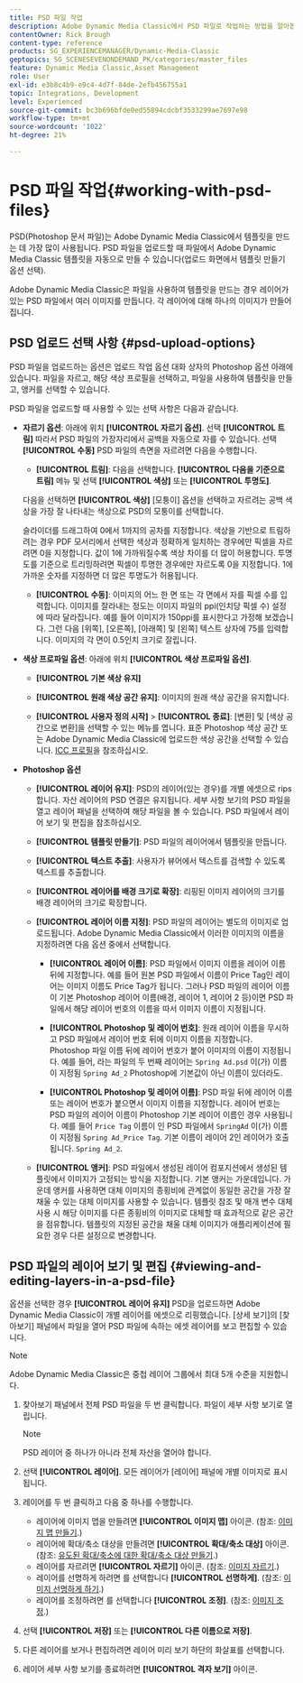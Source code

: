 ```yaml
---
title: PSD 파일 작업
description: Adobe Dynamic Media Classic에서 PSD 파일로 작업하는 방법을 알아봅니다.
contentOwner: Rick Brough
content-type: reference
products: SG_EXPERIENCEMANAGER/Dynamic-Media-Classic
geptopics: SG_SCENESEVENONDEMAND_PK/categories/master_files
feature: Dynamic Media Classic,Asset Management
role: User
exl-id: e3b8c4b9-e9c4-4d7f-84de-2efb456755a1
topic: Integrations, Development
level: Experienced
source-git-commit: bc3b696bfde0ed55894cdcbf3533299ae7697e98
workflow-type: tm+mt
source-wordcount: '1022'
ht-degree: 21%

---
```


# PSD 파일 작업{#working-with-psd-files}

<!--   USED TO BE AN OPTION UNDER COLOR PROFILE OPTIONS * **Convert To sRGB (default)**: Converts to sRGB (Standard Red Green Blue). sRGB is the recommended color space for displaying images on Web pages. -->

PSD(Photoshop 문서 파일)는 Adobe Dynamic Media Classic에서 템플릿을 만드는 데 가장 많이 사용됩니다. PSD 파일을 업로드할 때 파일에서 Adobe Dynamic Media Classic 템플릿을 자동으로 만들 수 있습니다(업로드 화면에서 템플릿 만들기 옵션 선택).

Adobe Dynamic Media Classic은 파일을 사용하여 템플릿을 만드는 경우 레이어가 있는 PSD 파일에서 여러 이미지를 만듭니다. 각 레이어에 대해 하나의 이미지가 만들어집니다.

## PSD 업로드 선택 사항 {#psd-upload-options}

PSD 파일을 업로드하는 옵션은 업로드 작업 옵션 대화 상자의 Photoshop 옵션 아래에 있습니다. 파일을 자르고, 해당 색상 프로필을 선택하고, 파일을 사용하여 템플릿을 만들고, 앵커를 선택할 수 있습니다.

PSD 파일을 업로드할 때 사용할 수 있는 선택 사항은 다음과 같습니다.

* **자르기 옵션**: 아래에 위치 **[!UICONTROL 자르기 옵션]**. 선택 **[!UICONTROL 트림]** 따라서 PSD 파일의 가장자리에서 공백을 자동으로 자를 수 있습니다. 선택 **[!UICONTROL 수동]** PSD 파일의 측면을 자르려면 다음을 수행합니다.

   * **[!UICONTROL 트림]**: 다음을 선택합니다. **[!UICONTROL 다음을 기준으로 트림]** 메뉴 및 선택 **[!UICONTROL 색상]** 또는 **[!UICONTROL 투명도]**.

  다음을 선택하면 **[!UICONTROL 색상]** [모퉁이] 옵션을 선택하고 자르려는 공백 색상을 가장 잘 나타내는 색상으로 PSD의 모퉁이를 선택합니다.

  슬라이더를 드래그하여 0에서 1까지의 공차를 지정합니다. 색상을 기반으로 트림하려는 경우 PDF 모서리에서 선택한 색상과 정확하게 일치하는 경우에만 픽셀을 자르려면 0을 지정합니다. 값이 1에 가까워질수록 색상 차이를 더 많이 허용합니다. 투명도를 기준으로 트리밍하려면 픽셀이 투명한 경우에만 자르도록 0을 지정합니다. 1에 가까운 숫자를 지정하면 더 많은 투명도가 허용됩니다.

   * **[!UICONTROL 수동]**: 이미지의 어느 한 면 또는 각 면에서 자를 픽셀 수를 입력합니다. 이미지를 잘라내는 정도는 이미지 파일의 ppi(인치당 픽셀 수) 설정에 따라 달라집니다. 예를 들어 이미지가 150ppi를 표시한다고 가정해 보겠습니다. 그런 다음 [위쪽], [오른쪽], [아래쪽] 및 [왼쪽] 텍스트 상자에 75를 입력합니다. 이미지의 각 면이 0.5인치 크기로 잘립니다.

* **색상 프로파일 옵션**: 아래에 위치 **[!UICONTROL 색상 프로파일 옵션]**.

   * **[!UICONTROL 기본 색상 유지]**

   * **[!UICONTROL 원래 색상 공간 유지]**: 이미지의 원래 색상 공간을 유지합니다.

   * **[!UICONTROL 사용자 정의 시작]** > **[!UICONTROL 종료]**: [변환] 및 [색상 공간으로 변환]을 선택할 수 있는 메뉴를 엽니다. 표준 Photoshop 색상 공간 또는 Adobe Dynamic Media Classic에 업로드한 색상 공간을 선택할 수 있습니다. [ICC 프로필](/help/using/icc-profiles.md)을 참조하십시오.

* **Photoshop 옵션**

   * **[!UICONTROL 레이어 유지]**: PSD의 레이어(있는 경우)를 개별 에셋으로 rips합니다. 자산 레이어의 PSD 연결은 유지됩니다. 세부 사항 보기의 PSD 파일을 열고 레이어 패널을 선택하여 해당 파일을 볼 수 있습니다. PSD 파일에서 레이어 보기 및 편집을 참조하십시오.

   * **[!UICONTROL 템플릿 만들기]**: PSD 파일의 레이어에서 템플릿을 만듭니다.

   * **[!UICONTROL 텍스트 추출]**: 사용자가 뷰어에서 텍스트를 검색할 수 있도록 텍스트를 추출합니다.

   * **[!UICONTROL 레이어를 배경 크기로 확장]**: 리핑된 이미지 레이어의 크기를 배경 레이어의 크기로 확장합니다.

   * **[!UICONTROL 레이어 이름 지정]**: PSD 파일의 레이어는 별도의 이미지로 업로드됩니다. Adobe Dynamic Media Classic에서 이러한 이미지의 이름을 지정하려면 다음 옵션 중에서 선택합니다.

      * **[!UICONTROL 레이어 이름]**: PSD 파일에서 이미지 이름을 레이어 이름 뒤에 지정합니다. 예를 들어 원본 PSD 파일에서 이름이 Price Tag인 레이어는 이미지 이름도 Price Tag가 됩니다. 그러나 PSD 파일의 레이어 이름이 기본 Photoshop 레이어 이름(배경, 레이어 1, 레이어 2 등)이면 PSD 파일에서 해당 레이어 번호의 이름을 따서 이미지 이름이 지정됩니다. <!-- not their default layer names -->

      * **[!UICONTROL Photoshop 및 레이어 번호]**: 원래 레이어 이름을 무시하고 PSD 파일에서 레이어 번호 뒤에 이미지 이름을 지정합니다. Photoshop 파일 이름 뒤에 레이어 번호가 붙어 이미지의 이름이 지정됩니다. 예를 들어, 라는 파일의 두 번째 레이어는 `Spring Ad.psd` 이(가) 이름이 지정됨 `Spring Ad_2` Photoshop에 기본값이 아닌 이름이 있더라도.

      * **[!UICONTROL Photoshop 및 레이어 이름]**: PSD 파일 뒤에 레이어 이름 또는 레이어 번호가 붙으면서 이미지 이름을 지정합니다. 레이어 번호는 PSD 파일의 레이어 이름이 Photoshop 기본 레이어 이름인 경우 사용됩니다. 예를 들어 `Price Tag` 이름이 인 PSD 파일에서 `SpringAd` 이(가) 이름이 지정됨 `Spring Ad_Price Tag`. 기본 이름이 레이어 2인 레이어가 호출됩니다. `Spring Ad_2`.

   * **[!UICONTROL 앵커]**: PSD 파일에서 생성된 레이어 컴포지션에서 생성된 템플릿에서 이미지가 고정되는 방식을 지정합니다. 기본 앵커는 가운데입니다. 가운데 앵커를 사용하면 대체 이미지의 종횡비에 관계없이 동일한 공간을 가장 잘 채울 수 있는 대체 이미지를 사용할 수 있습니다. 템플릿 참조 및 매개 변수 대체 사용 시 해당 이미지를 다른 종횡비의 이미지로 대체할 때 효과적으로 같은 공간을 점유합니다. 템플릿의 지정된 공간을 채울 대체 이미지가 애플리케이션에 필요한 경우 다른 설정으로 변경합니다.

## PSD 파일의 레이어 보기 및 편집 {#viewing-and-editing-layers-in-a-psd-file}

옵션을 선택한 경우 **[!UICONTROL 레이어 유지]** PSD을 업로드하면 Adobe Dynamic Media Classic이 개별 레이어를 에셋으로 리핑했습니다. [상세 보기]의 [찾아보기] 패널에서 파일을 열어 PSD 파일에 속하는 에셋 레이어를 보고 편집할 수 있습니다.

>[!NOTE]
>
>Adobe Dynamic Media Classic은 중첩 레이어 그룹에서 최대 5개 수준을 지원합니다.

1. 찾아보기 패널에서 전체 PSD 파일을 두 번 클릭합니다. 파일이 세부 사항 보기로 열립니다.

   >[!NOTE]
   >
   >PSD 레이어 중 하나가 아니라 전체 자산을 열어야 합니다.

1. 선택 **[!UICONTROL 레이어]**. 모든 레이어가 [레이어] 패널에 개별 이미지로 표시됩니다.
1. 레이어를 두 번 클릭하고 다음 중 하나를 수행합니다.

   * 레이어에 이미지 맵을 만들려면 **[!UICONTROL 이미지 맵]** 아이콘. (참조: [이미지 맵 만들기](creating-image-maps.md#creating_image_maps).)
   * 레이어에 확대/축소 대상을 만들려면 **[!UICONTROL 확대/축소 대상]** 아이콘. (참조: [유도된 확대/축소에 대한 확대/축소 대상 만들기](creating-zoom-targets-guided-zoom.md#creating_zoom_targets_for_guided_zoom).)
   * 레이어를 자르려면 **[!UICONTROL 자르기]** 아이콘. (참조: [이미지 자르기](cropping-image.md#cropping_an_image).)
   * 레이어를 선명하게 하려면 를 선택합니다 **[!UICONTROL 선명하게]**. (참조: [이미지 선명하게 하기](sharpening-image.md#sharpening_an_image).)
   * 레이어를 조정하려면 를 선택합니다 **[!UICONTROL 조정]**. (참조: [이미지 조정](adjusting-image.md#adjusting_an_image).)

1. 선택 **[!UICONTROL 저장]** 또는 **[!UICONTROL 다른 이름으로 저장]**.
1. 다른 레이어를 보거나 편집하려면 레이어 미리 보기 하단의 화살표를 선택합니다.
1. 레이어 세부 사항 보기를 종료하려면 **[!UICONTROL 격자 보기]** 아이콘.
